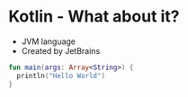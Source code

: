# Kotlin - What about it?

* JVM language
* Created by JetBrains

```kotlin
fun main(args: Array<String>) {
  println("Hello World")
}
```
